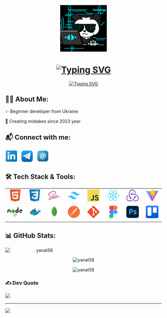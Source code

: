   <div align="center">
    <img src="./assets/github1.gif" width="150" />
 <h1>
      <a href="https://git.io/typing-svg">
        <img
          src="https://readme-typing-svg.demolab.com?font=Lora&weight=700&size=36&duration=100&pause=1000&color=1CC5D6&center=true&vCenter=true&repeat=false&width=650&height=30&lines=Hi+there%2C+I'm+Tetiana!"
          alt="Typing SVG" /></a>
    </h1>

   <p>
      <a href="https://git.io/typing-svg"><img
          src="https://readme-typing-svg.demolab.com?font=Lora&size=24&pause=1000&color=1CC5D6&center=true&vCenter=true&width=650&height=30&lines=Full-stak+developer+user+interfases+and+web+applications;%2B1+year+of+coding+exsperience"
          alt="Typing SVG" /></a>
    </p> 
   
  </div>

  ## 👩‍💻 About Me:

  <p>✨ Beginner developer from Ukraine</p>
  <p>🌝 Creating mistakes since 2023 year</p>

  ## 📬 Connect with me:
  <div display="flex" gap="10px" align="left">
    <p aligen="left">
      <a href="https://linkedin.com/in/tetiana-karlova-083784270" target="blank"><img align="center"
          src="./assets/image/linkedin.png" alt="www.linkedin.com/in/ tetiana-karlova-083784270" height="40"
          width="40" /></a>&nbsp;

  <a href="https://t.me/@Yanat58" target="blank">
        <img align="center" src="./assets/image/telegram.png" alt="" height="45" width="45" /></a>&nbsp;   

<a href="mailto:tanyalyt80@gmail.com" target="blank">
        <img align="center" src="./assets/image/email.png" alt="" height="40" width="40" />
      </a>
    </p> 
      
  </div>

  ## 🛠️ Tech Stack & Tools:


  <table align="center">
    <tr>
      <td align="center" width="70">
      <a href="https://www.w3.org/html/" target="_blank" rel="noreferrer">
      <img src="./assets/image/html5.svg" alt="html5" width="40" height="40" /></a>
      </td>

 <td align="center" width="70">
        <a href="https://www.w3schools.com/css/" target="_blank" rel="noreferrer">
      <img src="./assets/image/css3.svg" alt="css3" width="40" height="40" /></a>
      </td> 

<td align="center" width="70">
        <a href="https://sass-lang.com" target="_blank" rel="noreferrer">
      <img src="./assets/image/sass.svg" alt="sass" width="40" height="40" /></a>
      </td>

<td align="center" width="70">
         <a href="https://tailwindcss.com/" target="_blank" rel="noreferrer">
      <img src="./assets/image/tailwindcss.svg" alt="tailwind" width="40" height="40" /></a>
      </td>

<td align="center" width="70">
       <a href="https://developer.mozilla.org/en-US/docs/Web/JavaScript" target="_blank" rel="noreferrer">
      <img src="./assets/image/javascript.svg" alt="javascript" width="40" height="40" /></a>
      </td>

<td align="center" width="70">
         <a href="https://reactjs.org/" target="_blank" rel="noreferrer">
      <img src="./assets/image/react.svg" alt="react" width="40" height="40" /></a>
      </td>

<td align="center" width="70">
        <a href="https://redux.js.org" target="_blank" rel="noreferrer">
      <img src="./assets/image/redux.svg" alt="redux" width="40" height="40" /></a>
      </td>

 <td align="center" width="70">
         <a href="https://vite.dev" target="_blank" rel="noreferrer">
      <img src="./assets/image/vitejs.svg" alt="vite" width="40" height="40" /></a>
      </td>
      </tr>
        
<tr>
      <td align="center" width="70">
         <a href="https://nodejs.org" target="_blank" rel="noreferrer">
      <img src="./assets/image/nodejs.svg" alt="nodejs" width="50" height="50" /></a>
      </td>

<td align="center" width="70">
       <a href="https://www.docker.com/" target="_blank" rel="noreferrer">
      <img src="./assets/image/docker.svg" alt="docker" width="40" height="40" /></a>
      </td>

 <td align="center" width="70">       
    <a href="https://www.mongodb.com/" target="_blank" rel="noreferrer">
      <img src="./assets/image/mongodb.svg" alt="mongodb" width="40" height="40" /></a>
      </td>

 <td align="center" width="70">
        <a href="https://www.postman.com/" target="_blank" rel="noreferrer">
      <img src="./assets/image/postman.svg" alt="postman" width="40" height="40" /></a>
      </td>

<td align="center" width="70">
       <a href="https://git-scm.com/" target="_blank" rel="noreferrer">
      <img src="./assets/image/git.svg" alt="git" width="40" height="40" /></a>
      </td>

<td align="center" width="70">
       <a href="https://www.figma.com/" target="_blank" rel="noreferrer">
      <img src="./assets/image/figma.svg" alt="figma" width="40" height="40" /></a>
      </td>

 <td align="center" width="70">
        <a href="https://www.photoshop.com/en" target="_blank" rel="noreferrer">
      <img src="./assets/image/photoshop.svg" alt="photoshop" width="40" height="40" /></a>
      </td>

 <td align="center" width="70">
        <a href="https://www.trello.com/" target="_blank" rel="noreferrer">
      <img src="./assets/image/trello.svg" alt="trello" width="40" height="40" /></a>
      </td>

</tr>
  </table>




## 📊 GitHub Stats:

<div align="center" width="80%" >  

<p>&nbsp;<img align="left" width="47%" src="https://github-readme-stats.vercel.app/api?username=yanat58&show_icons=true&locale=en" alt="yanat58" /></p>
<p><img align="rigth" width="35%" src="https://github-readme-stats.vercel.app/api/top-langs?username=yanat58&show_icons=true&locale=en&layout=compact" alt="yanat58" /></p>

</div>

<div align="center"><img  align="center" src="https://github-readme-streak-stats.herokuapp.com/?user=yanat58&" alt="yanat58" /></div>



### ✍️ Dev Quote
![](https://quotes-github-readme.vercel.app/api?type=horizontal&theme=radical)



---
[![](https://visitcount.itsvg.in/api?id=Yanat58&icon=0&color=0)](https://visitcount.itsvg.in)

<!-- Proudly created with GPRM ( https://gprm.itsvg.in ) -->

